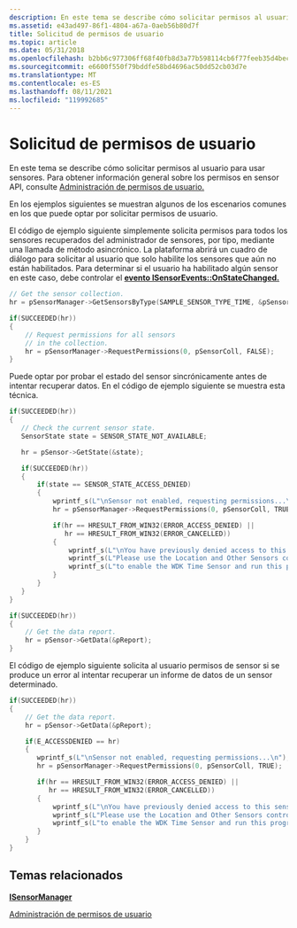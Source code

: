 ```yaml
---
description: En este tema se describe cómo solicitar permisos al usuario para usar sensores. Para obtener información general sobre los permisos en sensor API, consulte Administración de permisos de usuario.
ms.assetid: e43ad497-86f1-4804-a67a-0aeb56b80d7f
title: Solicitud de permisos de usuario
ms.topic: article
ms.date: 05/31/2018
ms.openlocfilehash: b2bb6c977306ff68f40fb8d3a77b598114cb6f77feeb35d4beca96c05fbce224
ms.sourcegitcommit: e6600f550f79bddfe58bd4696ac50dd52cb03d7e
ms.translationtype: MT
ms.contentlocale: es-ES
ms.lasthandoff: 08/11/2021
ms.locfileid: "119992685"
---
```

# <a name="requesting-user-permissions"></a>Solicitud de permisos de usuario

En este tema se describe cómo solicitar permisos al usuario para usar sensores. Para obtener información general sobre los permisos en sensor API, consulte [Administración de permisos de usuario.](managing-user-permissions.md)

En los ejemplos siguientes se muestran algunos de los escenarios comunes en los que puede optar por solicitar permisos de usuario.

El código de ejemplo siguiente simplemente solicita permisos para todos los sensores recuperados del administrador de sensores, por tipo, mediante una llamada de método asincrónico. La plataforma abrirá un cuadro de diálogo para solicitar al usuario que solo habilite los sensores que aún no están habilitados. Para determinar si el usuario ha habilitado algún sensor en este caso, debe controlar el [**evento ISensorEvents::OnStateChanged.**](/windows/win32/api/sensorsapi/nf-sensorsapi-isensorevents-onstatechanged)


```C++
// Get the sensor collection.
hr = pSensorManager->GetSensorsByType(SAMPLE_SENSOR_TYPE_TIME, &pSensorColl);

if(SUCCEEDED(hr))
{
    // Request permissions for all sensors
    // in the collection.
    hr = pSensorManager->RequestPermissions(0, pSensorColl, FALSE);
}

```



Puede optar por probar el estado del sensor sincrónicamente antes de intentar recuperar datos. En el código de ejemplo siguiente se muestra esta técnica.


```C++
if(SUCCEEDED(hr))
{
   // Check the current sensor state.
   SensorState state = SENSOR_STATE_NOT_AVAILABLE;

   hr = pSensor->GetState(&state);

   if(SUCCEEDED(hr))
   {
       if(state == SENSOR_STATE_ACCESS_DENIED)
       {
           wprintf_s(L"\nSensor not enabled, requesting permissions...\n");
           hr = pSensorManager->RequestPermissions(0, pSensorColl, TRUE);

           if(hr == HRESULT_FROM_WIN32(ERROR_ACCESS_DENIED) ||
              hr == HRESULT_FROM_WIN32(ERROR_CANCELLED)) 
           {
               wprintf_s(L"\nYou have previously denied access to this sensor.\n");
               wprintf_s(L"Please use the Location and Other Sensors control panel\n");
               wprintf_s(L"to enable the WDK Time Sensor and run this program again.\n");
           }
       }
   }
}

if(SUCCEEDED(hr))
{
    // Get the data report.
    hr = pSensor->GetData(&pReport);
}
```



El código de ejemplo siguiente solicita al usuario permisos de sensor si se produce un error al intentar recuperar un informe de datos de un sensor determinado.


```C++
if(SUCCEEDED(hr))
{
    // Get the data report.
    hr = pSensor->GetData(&pReport);

    if(E_ACCESSDENIED == hr)
    {
       wprintf_s(L"\nSensor not enabled, requesting permissions...\n");
       hr = pSensorManager->RequestPermissions(0, pSensorColl, TRUE);

       if(hr == HRESULT_FROM_WIN32(ERROR_ACCESS_DENIED) ||
          hr == HRESULT_FROM_WIN32(ERROR_CANCELLED)) 
       {
           wprintf_s(L"\nYou have previously denied access to this sensor.\n");
           wprintf_s(L"Please use the Location and Other Sensors control panel\n");
           wprintf_s(L"to enable the WDK Time Sensor and run this program again.\n");
       }
    }
}
```



## <a name="related-topics"></a>Temas relacionados

<dl> <dt>

[**ISensorManager**](/windows/desktop/api/sensorsapi/nn-sensorsapi-isensormanager)
</dt> <dt>

[Administración de permisos de usuario](managing-user-permissions.md)
</dt> </dl>

 

 
